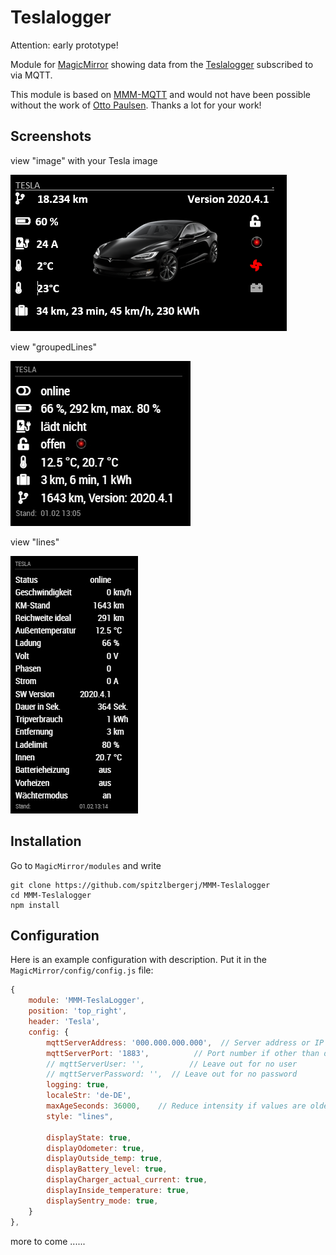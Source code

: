 # Teslalogger

Attention: early prototype!

Module for [MagicMirror](https://github.com/MichMich/MagicMirror/) showing data from the [Teslalogger](https://github.com/bassmaster187/TeslaLogger) subscribed to via MQTT.

This module is based on [MMM-MQTT](https://github.com/ottopaulsen/MMM-MQTT) and would not have been possible without the work of [Otto Paulsen](https://github.com/ottopaulsen). Thanks a lot for your work!

## Screenshots

view "image" with your Tesla image

![Screenshot](img/MMM-TeslaLogger-target2.png)

view "groupedLines"

![Screenshot](img/MMM-TeslaLogger-SceenShot-groupedLines.jpg)

view "lines"

![Screenshot](img/MMM-TeslaLogger-ScreenShot-lines.jpg)


## Installation

Go to `MagicMirror/modules` and write

    git clone https://github.com/spitzlbergerj/MMM-Teslalogger
    cd MMM-Teslalogger
    npm install



## Configuration

Here is an example configuration with description. Put it in the `MagicMirror/config/config.js` file:

```javascript
{
    module: 'MMM-TeslaLogger',
    position: 'top_right',
    header: 'Tesla',
    config: {
        mqttServerAddress: '000.000.000.000',  // Server address or IP address
        mqttServerPort: '1883',          // Port number if other than default
        // mqttServerUser: '',          // Leave out for no user
        // mqttServerPassword: '',  // Leave out for no password
        logging: true,
		localeStr: 'de-DE',
        maxAgeSeconds: 36000,    // Reduce intensity if values are older
		style: "lines",

        displayState: true,
        displayOdometer: true,
        displayOutside_temp: true,
        displayBattery_level: true,
        displayCharger_actual_current: true,
        displayInside_temperature: true,
        displaySentry_mode: true,
    }
},
```

more to come ......




